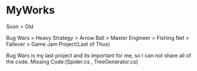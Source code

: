 # MyWorks
Soon > Old

Bug Wars > Heavy Strategy > Arrow Ball > Master Engineer > Fishing Net > Fallever > Game Jam Project(Last of Thus)

Bug Wars is my last project and its important for me, so I can not share all of the code.
Missing Code:(Spider.cs , TreeGenerator.cs)
